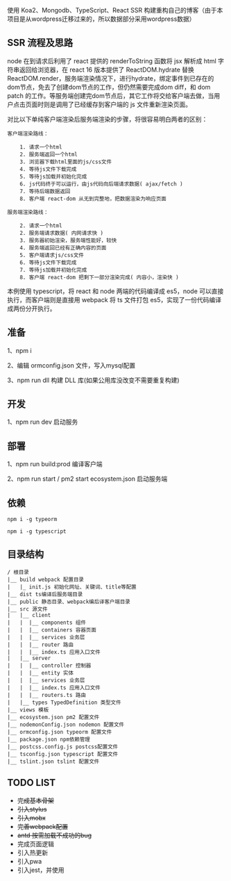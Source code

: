 使用 Koa2、Mongodb、TypeScript、React SSR 构建重构自己的博客（由于本项目是从wordpress迁移过来的，所以数据部分采用wordpress数据）

## SSR 流程及思路

node 在到请求后利用了 react 提供的 renderToString 函数将 jsx 解析成 html 字符串返回给浏览器，在 react 16 版本提供了 ReactDOM.hydrate 替换 ReactDOM.render，服务端渲染情况下，进行hydrate，绑定事件到已存在的dom节点，免去了创建dom节点的工作，但仍然需要完成dom diff，和 dom patch 的工作。等服务端创建完dom节点后，其它工作将交给客户端去做，当用户点击页面时则是调用了已经缓存到客户端的 js 文件重新渲染页面。

对比以下单纯客户端渲染后服务端渲染的步骤，将很容易明白两者的区别：

    客户端渲染路线：

        1. 请求一个html 
        2. 服务端返回一个html
        3. 浏览器下载html里面的js/css文件
        4. 等待js文件下载完成
        5. 等待js加载并初始化完成
        6. js代码终于可以运行，由js代码向后端请求数据( ajax/fetch )
        7. 等待后端数据返回
        8. 客户端 react-dom 从无到完整地，把数据渲染为响应页面

    服务端渲染路线：

        2. 请求一个html
        2. 服务端请求数据( 内网请求快 )
        3. 服务器初始渲染，服务端性能好，较快
        4. 服务端返回已经有正确内容的页面
        5. 客户端请求js/css文件
        6. 等待js文件下载完成
        7. 等待js加载并初始化完成
        8. 客户端 react-dom 把剩下一部分渲染完成( 内容小，渲染快 )

本例使用 typescript，将 react 和 node 两端的代码编译成 es5，node 可以直接执行，而客户端则是直接用 webpack 将 ts 文件打包 es5，实现了一份代码编译成两份分开执行。

## 准备

1、npm i

2、编辑 ormconfig.json 文件，写入mysql配置

3、npm run dll 构建 DLL 库(如果公用库没改变不需要重复构建)

## 开发

1、npm run dev 启动服务


## 部署

1、npm run build:prod 编译客户端

2、npm run start / pm2 start ecosystem.json 启动服务端


## 依赖

    npm i -g typeorm
    
    npm i -g typescript


## 目录结构

    / 根目录
    |__ build webpack 配置目录
    |   |_ init.js 初始化网址、关键词、title等配置
    |__ dist ts编译后服务端目录
    |__ public 静态目录、webpack编后译客户端目录
    |__ src 源文件
    |   |__ client 
    |   |  |__ components 组件
    |   |  |__ containers 容器页面
    |   |  |__ services 业务层
    |   |  |__ router 路由
    |   |  |__ index.ts 应用入口文件
    |   |__ server
    |   |  |__ controller 控制器
    |   |  |__ entity 实体
    |   |  |__ services 业务层
    |   |  |__ index.ts 应用入口文件
    |   |  |__ routers.ts 路由
    |   |__ types TypedDefinition 类型文件
    |__ views 模板
    |__ ecosystem.json pm2 配置文件
    |__ nodemonConfig.json nodemon 配置文件
    |__ ormconfig.json typeorm 配置文件
    |__ package.json npm依赖管理
    |__ postcss.config.js postcss配置文件
    |__ tsconfig.json typescript 配置文件
    |__ tslint.json tslint 配置文件


## TODO LIST

- ~~完成基本骨架~~
- ~~引入stylus~~
- ~~引入mobx~~
- ~~完善webpack配置~~
- ~~antd 按需加载不成功的bug~~
- 完成页面逻辑
- 引入热更新
- 引入pwa
- 引入jest，并使用
